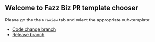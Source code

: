 ## Welcome to Fazz Biz PR template chooser
Please go the the `Preview` tab and select the appropriate sub-template:

* [Code change branch](?expand=1&template=code-change.md)
* [Release branch](?expand=1&template=release.md)
